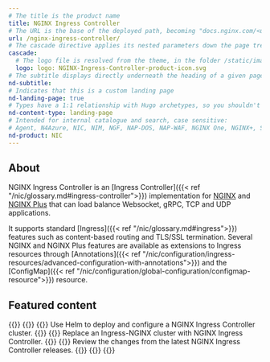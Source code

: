 ```yaml
---
# The title is the product name
title: NGINX Ingress Controller
# The URL is the base of the deployed path, becoming "docs.nginx.com/<url>/<other-pages>"
url: /nginx-ingress-controller/
# The cascade directive applies its nested parameters down the page tree until overwritten
cascade:
  # The logo file is resolved from the theme, in the folder /static/images/icons/
  logo: logo: NGINX-Ingress-Controller-product-icon.svg
# The subtitle displays directly underneath the heading of a given page
nd-subtitle: 
# Indicates that this is a custom landing page
nd-landing-page: true
# Types have a 1:1 relationship with Hugo archetypes, so you shouldn't need to change this
nd-content-type: landing-page
# Intended for internal catalogue and search, case sensitive:
# Agent, N4Azure, NIC, NIM, NGF, NAP-DOS, NAP-WAF, NGINX One, NGINX+, Solutions, Unit
nd-product: NIC
---
```


## About

NGINX Ingress Controller is an [Ingress Controller]({{< ref "/nic/glossary.md#ingress-controller">}}) implementation for [NGINX](https://nginx.org) and [NGINX Plus](https://www.f5.com/products/nginx/nginx-plus) that can load balance Websocket, gRPC, TCP and UDP applications. 

It supports standard [Ingress]({{< ref "/nic/glossary.md#ingress">}}) features such as content-based routing and TLS/SSL termination. Several NGINX and NGINX Plus features are available as extensions to Ingress resources through [Annotations]({{< ref "/nic/configuration/ingress-resources/advanced-configuration-with-annotations">}}) and the [ConfigMap]({{< ref "/nic/configuration/global-configuration/configmap-resource">}}) resource.

## Featured content

{{<card-layout>}}
  {{<card-section showAsCards="true" isFeaturedSection="true">}}
    {{<card title="Install NGINX Ingress Controller with Helm" titleUrl="/nginx-ingress-controller/installation/installing-nic/installation-with-helm">}}
      Use Helm to deploy and configure a NGINX Ingress Controller cluster.
    {{</card>}}
    {{<card title="Migrate from Ingress-NGINX Controller" titleUrl="/nginx-ingress-controller/installation/ingress-nginx">}}
      Replace an Ingress-NGINX cluster with NGINX Ingress Controller.
    {{</card>}}
    {{<card title="Changelog" titleUrl="/nginx-ingress-controller/changelog">}}
      Review the changes from the latest NGINX Ingress Controller releases.
    {{</card>}}
  {{</card-section>}}
{{</card-layout>}}